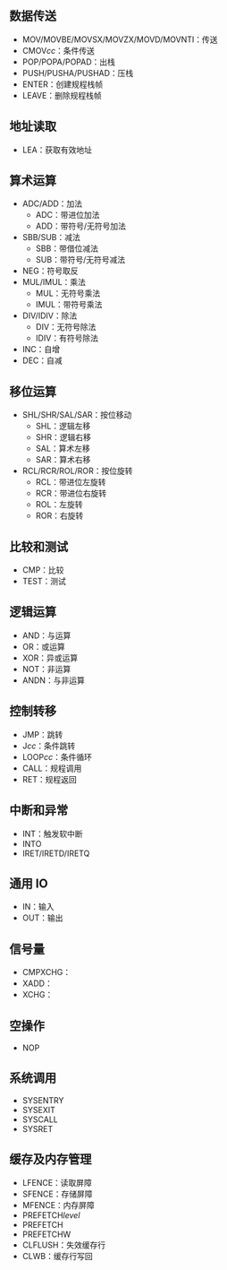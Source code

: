 ## 数据传送

- MOV/MOVBE/MOVSX/MOVZX/MOVD/MOVNTI：传送
- CMOV*cc*：条件传送
- POP/POPA/POPAD：出栈
- PUSH/PUSHA/PUSHAD：压栈
- ENTER：创建规程栈帧
- LEAVE：删除规程栈帧

## 地址读取

- LEA：获取有效地址

## 算术运算

- ADC/ADD：加法
    - ADC：带进位加法
    - ADD：带符号/无符号加法
- SBB/SUB：减法
    - SBB：带借位减法
    - SUB：带符号/无符号减法
- NEG：符号取反
- MUL/IMUL：乘法
    - MUL：无符号乘法
    - IMUL：带符号乘法
- DIV/IDIV：除法
    - DIV：无符号除法
    - IDIV：有符号除法
- INC：自增
- DEC：自减

## 移位运算

- SHL/SHR/SAL/SAR：按位移动
    - SHL：逻辑左移
    - SHR：逻辑右移
    - SAL：算术左移
    - SAR：算术右移
- RCL/RCR/ROL/ROR：按位旋转
    - RCL：带进位左旋转
    - RCR：带进位右旋转
    - ROL：左旋转
    - ROR：右旋转


## 比较和测试

- CMP：比较
- TEST：测试


## 逻辑运算

- AND：与运算
- OR：或运算
- XOR：异或运算
- NOT：非运算
- ANDN：与非运算

## 控制转移

- JMP：跳转
- J*cc*：条件跳转
- LOOP*cc*：条件循环
- CALL：规程调用
- RET：规程返回

## 中断和异常

- INT：触发软中断
- INTO
- IRET/IRETD/IRETQ

## 通用 IO

- IN：输入
- OUT：输出

## 信号量

- CMPXCHG：
- XADD：
- XCHG：

## 空操作

- NOP

## 系统调用

- SYSENTRY
- SYSEXIT
- SYSCALL
- SYSRET

## 缓存及内存管理

- LFENCE：读取屏障
- SFENCE：存储屏障
- MFENCE：内存屏障
- PREFETCH*level*
- PREFETCH
- PREFETCHW
- CLFLUSH：失效缓存行
- CLWB：缓存行写回

